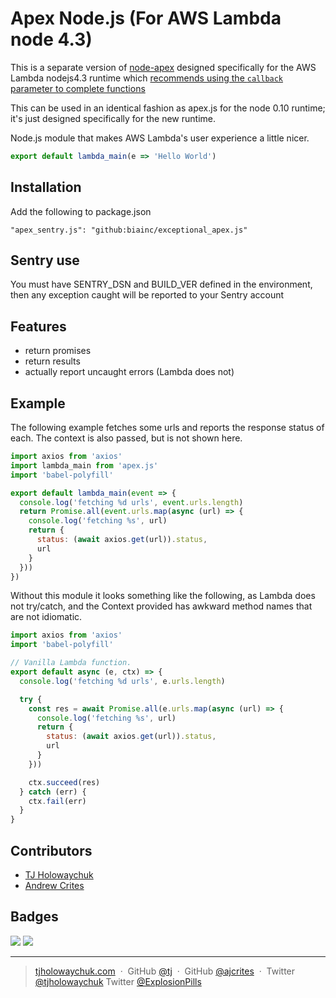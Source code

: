 
# Apex Node.js (For AWS Lambda node 4.3)

This is a separate version of [node-apex](https://github.com/apex/node-apex)
designed specifically for the AWS Lambda nodejs4.3
runtime which [recommends using the `callback` parameter
to complete functions](https://docs.aws.amazon.com/lambda/latest/dg/nodejs-prog-model-using-old-runtime.html#transition-to-new-nodejs-runtime)

This can be used in an identical fashion as apex.js for
the node 0.10 runtime; it's just designed specifically for
the new runtime.

Node.js module that makes AWS Lambda's user experience a little nicer.

```js
export default lambda_main(e => 'Hello World')
```

## Installation

Add the following to package.json
```
"apex_sentry.js": "github:biainc/exceptional_apex.js"
```

## Sentry use

You must have SENTRY_DSN and BUILD_VER defined in the environment, then any exception caught will be reported to your
Sentry account

## Features

- return promises
- return results
- actually report uncaught errors (Lambda does not)

## Example

The following example fetches some urls and reports the response status of each. The context is also passed, but is not
shown here.

```js
import axios from 'axios'
import lambda_main from 'apex.js'
import 'babel-polyfill'

export default lambda_main(event => {
  console.log('fetching %d urls', event.urls.length)
  return Promise.all(event.urls.map(async (url) => {
    console.log('fetching %s', url)
    return {
      status: (await axios.get(url)).status,
      url
    }
  }))
})
```

Without this module it looks something like the following, as Lambda does not try/catch, and the Context
provided has awkward method names that are not idiomatic.

```js
import axios from 'axios'
import 'babel-polyfill'

// Vanilla Lambda function.
export default async (e, ctx) => {
  console.log('fetching %d urls', e.urls.length)

  try {
    const res = await Promise.all(e.urls.map(async (url) => {
      console.log('fetching %s', url)
      return {
        status: (await axios.get(url)).status,
        url
      }
    }))

    ctx.succeed(res)
  } catch (err) {
    ctx.fail(err)
  }
}
```

## Contributors

- [TJ Holowaychuk](https://github.com/tj)
- [Andrew Crites](https://github.com/ajcrites)

## Badges

![](https://img.shields.io/badge/license-MIT-blue.svg)
![](https://img.shields.io/badge/status-stable-green.svg)

---

> [tjholowaychuk.com](http://tjholowaychuk.com) &nbsp;&middot;&nbsp;
> GitHub [@tj](https://github.com/tj) &nbsp;&middot;&nbsp;
> GitHub [@ajcrites](https://github.com/ajcrites) &nbsp;&middot;&nbsp;
> Twitter [@tjholowaychuk](https://twitter.com/tjholowaychuk)
> Twitter [@ExplosionPills](https://twitter.com/ExplosionPills)
